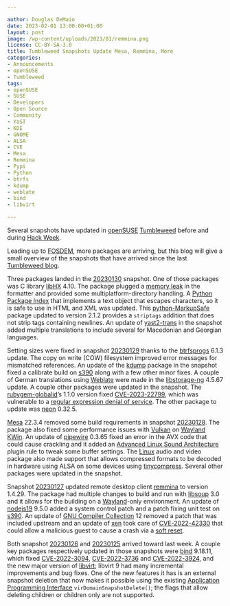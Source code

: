 ```yaml
---

author: Douglas DeMaio
date: 2023-02-01 13:00:00+01:00
layout: post
image: /wp-content/uploads/2023/01/remmina.png
license: CC-BY-SA-3.0
title: Tumbleweed Snapshots Update Mesa, Remmina, More
categories:
- Announcements
- openSUSE
- Tumbleweed
tags:
- openSUSE
- SUSE
- Developers
- Open Source
- Community
- YaST
- KDE
- GNOME
- ALSA
- CVE
- Mesa
- Remmina
- Pypi
- Python
- btrfs
- kdump
- weblate
- bind
- libvirt

---
```


Several snapshots have updated in [openSUSE](https://get.opensuse.org/) [Tumbleweed](https://get.opensuse.org/tumbleweed/) before and during [Hack Week](https://news.opensuse.org/2023/01/30/hw-fun-begins/).

Leading up to [FOSDEM](https://fosdem.org/), more packages are arriving, but this blog will give a small overview of the snapshots that have arrived since the last [Tumbleweed blog](https://news.opensuse.org/2023/01/26/firefox-apache-libreoffice-up-in-tw/).

Three packages landed in the [20230130](https://lists.opensuse.org/archives/list/factory@lists.opensuse.org/thread/PVRNKLRRXRCPHUKOEOIZAFF5SHZCRPKG/) snapshot. One of those packages was C library [libHX](https://inai.de/projects/libhx/) 4.10. The package plugged a [memory leak](https://en.wikipedia.org/wiki/Memory_leak) in the formatter and provided some multiplatform-directory handling. A [Python Package Index](https://pypi.org/) that implements a text object that escapes characters, so it is safe to use in HTML and XML was updated. This [python-MarkupSafe](https://pypi.org/project/MarkupSafe/) package updated to version 2.1.2 provides a `striptags` addition that does not strip tags containing newlines. An update of [yast2-trans](https://software.opensuse.org/package/yast2-trans) in the snapshot added multiple translations to include several for Macedonian and Georgian languages. 

Setting sizes were fixed in snapshot [20230129](https://lists.opensuse.org/archives/list/factory@lists.opensuse.org/thread/YMPUFODRAO4UKOFVHOIZGGJAUDPW45YQ/) thanks to the [btrfsprogs](https://btrfs.wiki.kernel.org/) 6.1.3 update. The copy on write (COW) filesystem improved error messages for mismatched references. An update of the [kdump](https://www.kernel.org/doc/html/latest/admin-guide/kdump/kdump.html) package in the snapshot fixed a calibrate build on [s390](https://en.wikipedia.org/wiki/IBM_System/390) along with a few other minor fixes. A couple of German translations using [Weblate](https://weblate.org/) were made in the [libstorage-ng](https://github.com/openSUSE/libstorage-ng) 4.5.67 update. A couple other packages were updated in the snapshot. The [rubygem-globalid](https://rubygems.org/gems/globalid/versions/0.3.7)’s 1.1.0 version fixed [CVE-2023-22799](https://www.suse.com/security/cve/CVE-2023-22799.html), which was vulnerable to a [regular expression denial of service](https://en.wikipedia.org/wiki/ReDoS). The other package to update was [neon](https://notroj.github.io/neon/) 0.32.5.

[Mesa](https://www.mesa3d.org/) 22.3.4 removed some build requirements in snapshot [20230128](https://lists.opensuse.org/archives/list/factory@lists.opensuse.org/thread/XUFCPQV4QVDN3FTHNGUH3NZ4KGW7AKY2/). The package also fixed some performance issues with [Vulkan](https://www.vulkan.org/) on [Wayland](https://wayland.freedesktop.org/) [KWin](https://userbase.kde.org/KWin). An update of [pipewire](https://pipewire.org/) 0.3.65 fixed an error in the AVX code that could cause crackling and it added an [Advanced Linux Sound Architecture](https://en.wikipedia.org/wiki/Advanced_Linux_Sound_Architecture) plugin rule to tweak some buffer settings. The [Linux](https://www.kernel.org/) audio and video package also made support that allows compressed formats to be decoded in hardware using ALSA on some devices using [tinycompress](https://github.com/alsa-project/tinycompress). Several other packages were updated in the snapshot.

Snapshot [20230127](https://lists.opensuse.org/archives/list/factory@lists.opensuse.org/thread/3GWMJO37ZKCCPOX7DXEXOZSG5B7CL2AF/) updated remote desktop client [remmina](https://remmina.org/) to version 1.4.29. The package had multiple changes to build and run with [libsoup](https://gitlab.gnome.org/GNOME/libsoup.git) 3.0 and it allows for the building on a [Wayland](https://wayland.freedesktop.org/)-only environment. An update of [nodejs19](https://nodejs.org/en/) 9.5.0 added a system control patch and a patch fixing unit test on [s390](https://en.wikipedia.org/wiki/IBM_System/390). An update of [GNU Compiler Collection](https://gcc.gnu.org/) 12 removed a patch that was included upstream and an update of [xen](https://xenproject.org/) took care of [CVE-2022-42330](https://www.suse.com/pt-br/security/cve/CVE-2022-42330.html) that could allow a malicious guest to cause a crash via a [soft reset](https://xenbits.xen.org/xsa/advisory-425.html).

Both snapshot [20230126](https://lists.opensuse.org/archives/list/factory@lists.opensuse.org/thread/FLRLACTS7AQ2RHTHTSOPEWFXQJFXCLXU/) and [20230125](https://lists.opensuse.org/archives/list/factory@lists.opensuse.org/thread/DHTLCN4LWTTYVEONZSAG3AHCMKJUQWR5/) arrived toward last week. A couple key packages respectively updated in those snapshots were [bind](https://bind9.readthedocs.io) 9.18.11, which fixed [CVE-2022-3094](https://www.suse.com/de-de/security/cve/CVE-2022-3094.html), [CVE-2022-3736](https://access.redhat.com/security/cve/cve-2022-3736) and [CVE-2022-3924](https://kb.isc.org/docs/cve-2022-3924), and the new major version of [libvirt](https://libvirt.org); libvirt 9 had many incremental improvements and bug fixes. One of the new features it has is an external snapshot deletion that now makes it possible using the existing [Application Programming Interface](https://en.wikipedia.org/wiki/API) `virDomainSnapshotDelete()`; the flags that allow deleting children or children only are not supported.  

<meta name="openSUSE, Tumbleweed, Developers, sysadmin, user, Open Source, rolling release, gamers, superuser, distrowatch, hacker, Linux, Kernel, yast, icewm, alsa, mesa, remmina, btrfs, pipewire" content="HTML,CSS,XML,JavaScript">
